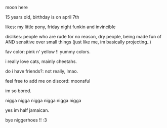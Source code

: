 moon here

15 years old, birthday is on april 7th

likes: my little pony, friday night funkin and invincible

dislikes: people who are rude for no reason, dry people, being made fun of AND sensitive over small things (just like me, im basically projecting..)

fav color: pink n' yellow !! yummy colors.

i really love cats, mainly cheetahs.

do i have friends?: not really, lmao.

feel free to add me on discord: moonsful

im so bored.

nigga nigga nigga nigga nigga nigga 

yes im half jamaican.

bye niggerhoes !! :3 
